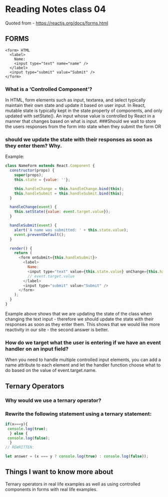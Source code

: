 # Reading Notes class 04

Quoted from - https://reactjs.org/docs/forms.html
## FORMS

``` 
<form> HTML
  <label>
    Name:
    <input type="text" name="name" />
  </label>
  <input type="submit" value="Submit" />
</form>

```
### What is a ‘Controlled Component’?
In HTML, form elements such as input, textarea, and select typically maintain their own state and update it based on user input. In React, mutable state is typically kept in the state property of components, and only updated with setState().
An input whose value is controlled by React in a manner that changes based on what is input.
###Should we wait to store the users responses from the form into state when they submit the form OR 
### should we update the state with their responses as soon as they enter them? Why.
Example:
``` js
class NameForm extends React.Component {
  constructor(props) {
    super(props);
    this.state = {value: ''};

    this.handleChange = this.handleChange.bind(this);
    this.handleSubmit = this.handleSubmit.bind(this);
  }

  handleChange(event) {
    this.setState({value: event.target.value});
  }

  handleSubmit(event) {
    alert('A name was submitted: ' + this.state.value);
    event.preventDefault();
  }

  render() {
    return (
      <form onSubmit={this.handleSubmit}>
        <label>
          Name:
          <input type="text" value={this.state.value} onChange={this.handleChange} /> // setting value of text to value of the class constructor. When inputting, we have onChange which updates the 
          // event.target.value
        </label>
        <input type="submit" value="Submit" />
      </form>
    );
  }
}
```
Example above shows that we are updating the state of the class when changing the text input - therefore we should update the state with their responses as soon as they enter them.
This shows that we would like more reactivity in our site - the second answer is better.

### How do we target what the user is entering if we have an event handler on an input field?
When you need to handle multiple controlled input elements, 
you can add a name attribute to each element and let the handler function choose what to do based on the value of event.target.name.

## Ternary Operators

### Why would we use a ternary operator?

### Rewrite the following statement using a ternary statement:
``` js 
if(x===y){
 console.log(true);
  } else {
 console.log(false);
  }
// REWRITTEN:

let answer = (x === y ? console.log(true) : console.log(false));
```

## Things I want to know more about

Ternary operators in real life examples as well as using controlled components in forms with real life examples.
